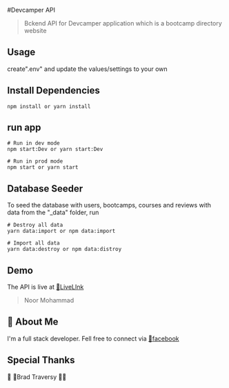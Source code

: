 #Devcamper API

> Bckend API for Devcamper application which is a bootcamp directory website

## Usage
create".env" and update the values/settings to your own

## Install Dependencies

```
npm install or yarn install
```

## run app

```
# Run in dev mode
npm start:Dev or yarn start:Dev

# Run in prod mode
npm start or yarn start
```

## Database Seeder
To seed the database with users, bootcamps, courses and reviews with data from the "_data" folder, run

```
# Destroy all data
yarn data:import or npm data:import

# Import all data
yarn data:destroy or npm data:distroy
```

## Demo
The API is live at [:link:LiveLInk](https://devcamper-api-production-a40f.up.railway.app/api-docs/)

> Noor Mohammad
## 🚀 About Me
I'm a full stack developer. Fell free to connect via [:link:facebook](hhttps://www.facebook.com/profile.php?id=100007513814577)

## Special Thanks 
:black_heart: :black_heart:Brad Traversy :black_heart::black_heart:
